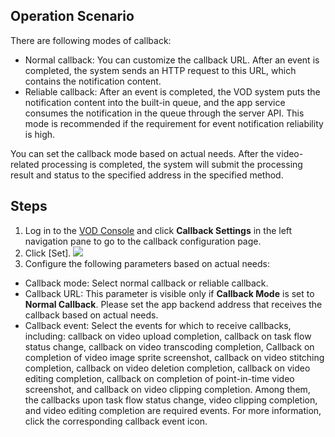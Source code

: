 ## Operation Scenario
There are following modes of callback:
- Normal callback: You can customize the callback URL. After an event is completed, the system sends an HTTP request to this URL, which contains the notification content.
- Reliable callback: After an event is completed, the VOD system puts the notification content into the built-in queue, and the app service consumes the notification in the queue through the server API. This mode is recommended if the requirement for event notification reliability is high.

You can set the callback mode based on actual needs. After the video-related processing is completed, the system will submit the processing result and status to the specified address in the specified method.

## Steps

1. Log in to the [VOD Console](https://console.cloud.tencent.com/video) and click **Callback Settings** in the left navigation pane to go to the callback configuration page.
2. Click [Set].
 ![](https://main.qcloudimg.com/raw/1d7e83faf7e1cbd60987f16c221bee64.png)
3. Configure the following parameters based on actual needs:
 - Callback mode: Select normal callback or reliable callback.
 - Callback URL: This parameter is visible only if **Callback Mode** is set to **Normal Callback**. Please set the app backend address that receives the callback based on actual needs.
 - Callback event: Select the events for which to receive callbacks, including: callback on video upload completion, callback on task flow status change, callback on video transcoding completion, Callback on completion of video image sprite screenshot, callback on video stitching completion, callback on video deletion completion, callback on video editing completion, callback on completion of point-in-time video screenshot, and callback on video clipping completion. Among them, the callbacks upon task flow status change, video clipping completion, and video editing completion are required events. For more information, click the corresponding callback event icon.
